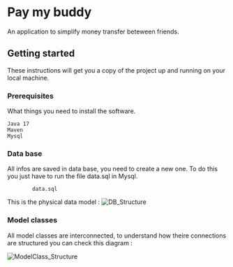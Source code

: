 <h1>Pay my buddy</h1>
An application to simplify money transfer beteween friends.


<h2>Getting started</h2>
These instructions will get you a copy of the project up and running on your local machine.

<h3>Prerequisites</h3>
What things you need to install the software.

    Java 17
    Maven
    Mysql

<h3>Data base</h3>
All infos are saved in data base, you need to create a new one.
To do this you just have to run the file data.sql in Mysql.

            data.sql
 
This is the physical data model :
![DB_Structure](https://user-images.githubusercontent.com/104126607/227484187-5ba7902b-6620-4a79-96f4-f8d16de4cd2b.png)

          
<h3>Model classes</h3>
All model classes are interconnected, to understand how theire connections are structured you can check this diagram :

![ModelClass_Structure](https://user-images.githubusercontent.com/104126607/227484996-74f756d3-c917-4eca-bcf5-30de8212b83f.png)
